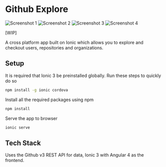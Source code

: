 # Github Explore 

![Screenshot 1](https://raw.githubusercontent.com/ajayns/github-explore/master/screenshots/1.png)
![Screenshot 2](https://raw.githubusercontent.com/ajayns/github-explore/master/screenshots/2.png)
![Screenshot 3](https://raw.githubusercontent.com/ajayns/github-explore/master/screenshots/1_ios.png)
![Screenshot 4](https://raw.githubusercontent.com/ajayns/github-explore/master/screenshots/2_ios.png)


[WIP]

A cross platform app built on Ionic which allows you to explore and checkout users, repositories and organizations.


## Setup
It is required that Ionic 3 be preinstalled globally. Run these steps to quickly do so

```bash
npm install -g ionic cordova
```
Install all the required packages using npm

```bash
npm install
```

Serve the app to browser
```bash
ionic serve
```

## Tech Stack
Uses the Github v3 REST API for data, Ionic 3 with Angular 4 as the frontend.